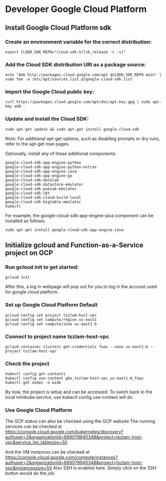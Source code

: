 # Developer Google Cloud Platform

## Install Google Cloud Platform sdk

### Create an environment variable for the correct distribution:
```
export CLOUD_SDK_REPO="cloud-sdk-$(lsb_release -c -s)"
```
### Add the Cloud SDK distribution URI as a package source:
```
echo "deb http://packages.cloud.google.com/apt $CLOUD_SDK_REPO main" | sudo tee -a /etc/apt/sources.list.d/google-cloud-sdk.list
```
### Import the Google Cloud public key:
```
curl https://packages.cloud.google.com/apt/doc/apt-key.gpg | sudo apt-key add -
```

### Update and install the Cloud SDK:
```
sudo apt-get update && sudo apt-get install google-cloud-sdk
```
Note: For additional apt-get options, such as disabling prompts or dry runs, refer to the apt-get man pages.

Optionally, install any of these additional components:
```
google-cloud-sdk-app-engine-python
google-cloud-sdk-app-engine-python-extras
google-cloud-sdk-app-engine-java
google-cloud-sdk-app-engine-go
google-cloud-sdk-datalab
google-cloud-sdk-datastore-emulator
google-cloud-sdk-pubsub-emulator
google-cloud-sdk-cbt
google-cloud-sdk-cloud-build-local
google-cloud-sdk-bigtable-emulator
kubectl
```
For example, the google-cloud-sdk-app-engine-java component can be installed as follows:
```
sudo apt-get install google-cloud-sdk-app-engine-java
```

## Initialize gcloud and Function-as-a-Service project on GCP

### Run gcloud init to get started:
```
gcloud init
```
After this, a log in webpage will pop out for you to log in the account used for google cloud platform.

### Set up Google Cloud Platform Default
```
gcloud config set project tszlam-host-vpc
gcloud config set compute/region us-east1
gcloud config set compute/zone us-east1-b
```

### Connect to project name tszlam-host-vpc
```
gcloud container clusters get-credentials faas --zone us-east1-b --project tszlam-host-vpc
```

### Check the project
```
kubectl config get-contexts
kubectl config use-context gke_tszlam-host-vpc_us-east1-b_faas
kubectl get nodes -o wide
```

By now, the project is setup and can be accessed.
To swich back to the local minikube service, use kubectl config use-context will do.

### Use Google Cloud Platform
The GCP status can also be checked using the GCP website
The running services can be checked at
https://console.cloud.google.com/kubernetes/discovery?authuser=2&organizationId=669079940348&project=tszlam-host-vpc&service_list_tablesize=50

And the VM instances can be checked at
https://console.cloud.google.com/compute/instances?authuser=2&organizationId=669079940348&project=tszlam-host-vpc&instancessize=50
Also SSH is enabled here. Simply click on the SSH button would do the job.
